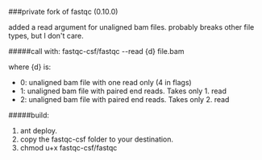 ###private fork of fastqc (0.10.0)

added a read argument for unaligned bam files.
probably breaks other file types, but I don't care.

#####call with:
   fastqc-csf/fastqc --read {d} file.bam

   where {d} is:
   
   * 0: unaligned bam file with one read only (4 in flags)
   * 1: unaligned bam file with paired end reads. Takes only 1. read
   * 2: unaligned bam file with paired end reads. Takes only 2. read

#####build:
   1. ant deploy.
   2. copy the fastqc-csf folder to your destination.
   3. chmod u+x fastqc-csf/fastqc



